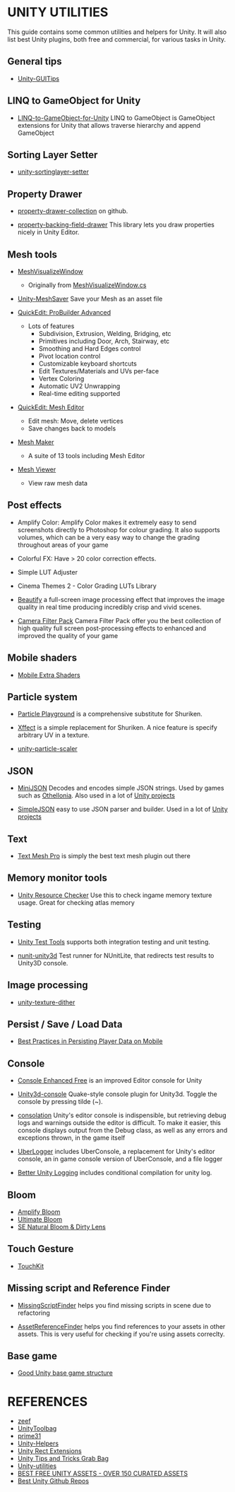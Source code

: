 # UNITY UTILITIES

This guide contains some common utilities and helpers for Unity. It will also list best Unity plugins, both free and commercial, for various tasks in Unity.

## General tips
* [Unity-GUITips](https://github.com/kimsama/Unity-GUITips)

## LINQ to GameObject for Unity
* [LINQ-to-GameObject-for-Unity](https://github.com/neuecc/LINQ-to-GameObject-for-Unity) LINQ to GameObject is GameObject extensions for Unity that allows traverse hierarchy and append GameObject

## Sorting Layer Setter
* [unity-sortinglayer-setter](https://github.com/minhhh/unity-sortinglayer-setter)

## Property Drawer
* [property-drawer-collection](https://github.com/anchan828/property-drawer-collection) on github.

* [property-backing-field-drawer](https://github.com/minhhh/property-backing-field-drawer) This library lets you draw properties nicely in Unity Editor.

## Mesh tools
* [MeshVisualizeWindow](https://github.com/minhhh/unity-utilities/blob/master/Assets/EditorTools/MeshVisualizeWindow/MeshVisualizeWindow.cs)
    * Originally from [MeshVisualizeWindow.cs](https://gist.github.com/TJHeuvel/c4f8d218a0d774682560a8f348a90dff)

* [Unity-MeshSaver](https://github.com/pharan/Unity-MeshSaver) Save your Mesh as an asset file

* [QuickEdit: ProBuilder Advanced](https://www.assetstore.unity3d.com/en/#!/content/3558)
    * Lots of features
        * Subdivision, Extrusion, Welding, Bridging, etc
        * Primitives including Door, Arch, Stairway, etc
        * Smoothing and Hard Edges control
        * Pivot location control
        * Customizable keyboard shortcuts
        * Edit Textures/Materials and UVs per-face
        * Vertex Coloring
        * Automatic UV2 Unwrapping
        * Real-time editing supported

* [QuickEdit: Mesh Editor](https://www.assetstore.unity3d.com/en/#!/content/4464)
    * Edit mesh: Move, delete vertices
    * Save changes back to models

* [Mesh Maker](https://www.assetstore.unity3d.com/en/#!/content/11625)
    * A suite of 13 tools including Mesh Editor

* [Mesh Viewer](https://www.assetstore.unity3d.com/en/#!/content/10903)
    * View raw mesh data

## Post effects
* Amplify Color: Amplify Color makes it extremely easy to send screenshots directly to Photoshop for colour grading. It also supports volumes, which can be a very easy way to change the grading throughout areas of your game

* Colorful FX: Have > 20 color correction effects.

* Simple LUT Adjuster

* Cinema Themes 2 - Color Grading LUTs Library

* [Beautify](https://www.assetstore.unity3d.com/en/#!/content/61730) a full-screen image processing effect that improves the image quality in real time producing incredibly crisp and vivid scenes.

* [Camera Filter Pack](https://www.assetstore.unity3d.com/en/#!/content/18433) Camera Filter Pack offer you the best collection of high quality full screen post-processing effects to enhanced and improved the quality of your game

## Mobile shaders
* [Mobile Extra Shaders](https://www.assetstore.unity3d.com/en/#!/content/22718)

## Particle system
* [Particle Playground](https://www.assetstore.unity3d.com/en/#!/content/13325) is a comprehensive substitute for Shuriken.

* [Xffect](https://www.assetstore.unity3d.com/en/#!/content/3810) is a simple replacement for Shuriken. A nice feature is specify arbitrary UV in a texture.

* [unity-particle-scaler](https://github.com/minhhh/unity-particle-scaler)

## JSON
* [MiniJSON](https://gist.github.com/darktable/1411710) Decodes and encodes simple JSON strings. Used by games such as [Othellonia](http://othellonia.net/). Also used in a lot of [Unity projects](https://github.com/search?p=1&q=unity+minijson&ref=searchresults&type=Code&utf8=%E2%9C%93)

* [SimpleJSON](http://wiki.unity3d.com/index.php/SimpleJSON) easy to use JSON parser and builder. Used in a lot of [Unity projects](https://github.com/search?p=1&q=unity+simplejson&type=Code&utf8=%E2%9C%93)


## Text
* [Text Mesh Pro](https://www.assetstore.unity3d.com/en/#!/content/17662) is simply the best text mesh plugin out there

## Memory monitor tools
* [Unity Resource Checker](https://github.com/handcircus/Unity-Resource-Checker) Use this to check ingame memory texture usage. Great for checking atlas memory

## Testing
* [Unity Test Tools](https://bitbucket.org/Unity-Technologies/unitytesttools/wiki/Home) supports both integration testing and unit testing.

* [nunit-unity3d](https://github.com/minhhh/nunit-unity3d) Test runner for NUnitLite, that redirects test results to Unity3D console.

## Image processing
* [unity-texture-dither](https://github.com/minhhh/unity-texture-dither)

## Persist / Save / Load Data
* [Best Practices in Persisting Player Data on Mobile](http://minhhh.github.io/posts/best-practices-in-persisting-player-data-on-mobile)

## Console
* [Console Enhanced Free](https://www.assetstore.unity3d.com/en/#!/content/42381) is an improved Editor console for Unity

* [Unity3d-console](https://github.com/mikelovesrobots/unity3d-console) Quake-style console plugin for Unity3d. Toggle the console by pressing tilde (~).

* [consolation](https://github.com/mminer/consolation) Unity's editor console is indispensible, but retrieving debug logs and warnings outside the editor is difficult. To make it easier, this console displays output from the Debug class, as well as any errors and exceptions thrown, in the game itself

* [UberLogger](https://github.com/bbbscarter/UberLogger) includes UberConsole, a replacement for Unity's editor console, an in game console version of UberConsole, and a file logger

* [Better Unity Logging](http://blog.puzey.net/simple-better-unity-logging/) includes conditional compilation for unity log.

## Bloom
* [Amplify Bloom](https://www.assetstore.unity3d.com/en/#!/content/53299)
* [Ultimate Bloom](https://www.assetstore.unity3d.com/en/#!/content/31396)
* [SE Natural Bloom & Dirty Lens](https://www.assetstore.unity3d.com/en/#!/content/17324)

## Touch Gesture
* [TouchKit](https://github.com/prime31/TouchKit)

## Missing script and Reference Finder
* [MissingScriptFinder](https://github.com/minhhh/UBootstrap.Core/blob/master/Assets/UBootstrap.Core/Plugins/EditorExtension/Editor/MissingScriptFinder.cs) helps you find missing scripts in scene due to refactoring

* [AssetReferenceFinder](https://github.com/minhhh/UBootstrap.Core/blob/master/Assets/UBootstrap.Core/Plugins/EditorExtension/Editor/AssetReferencerFinder.cs) helps you find references to your assets in other assets. This is very useful for checking if you're using assets correclty.



## Base game
* [Good Unity base game structure](https://github.com/kwnetzwelt/ugb-source)

# REFERENCES
* [zeef](https://unity3d-open-source.zeef.com/taras.leskiv)
* [UnityToolbag](https://github.com/nickgravelyn/UnityToolbag)
* [prime31](https://github.com/prime31/)
* [Unity-Helpers](https://github.com/mikecann/Unity-Helpers)
* [Unity Rect Extensions](https://github.com/nitreo/unity-rect-extensions)
* [Unity Tips and Tricks Grab Bag](https://www.youtube.com/watch?v=qSQRZAxXlqw)
* [Unity-utilities](https://github.com/jorgenpt/unity-utilities)
* [BEST FREE UNITY ASSETS - OVER 150 CURATED ASSETS](http://www.procedural-worlds.com/blog/best-free-unity-assets-categorised-mega-list/)
* [Best Unity Github Repos](http://1darray.com/blog/2016/03/08/best-unity-github-repositories/)

